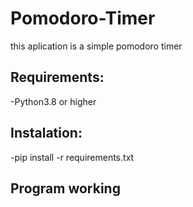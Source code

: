 # Pomodoro-Timer
this aplication is a simple pomodoro timer 

<h2>Requirements:</h2>
-Python3.8 or higher
<h2>Instalation:</h2>
-pip  install -r requirements.txt
<h2>Program working</h2>
<img href="exampleImage.png"><img>
